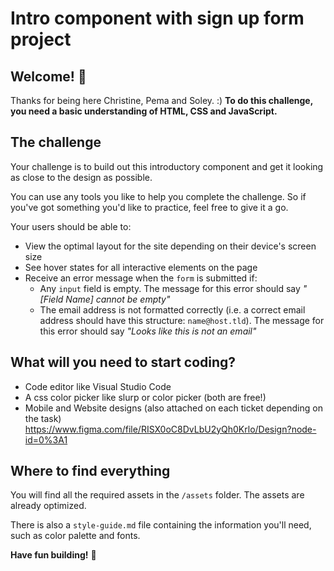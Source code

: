 # Intro component with sign up form project

## Welcome! 👋

Thanks for being here Christine, Pema and Soley.
:)
**To do this challenge, you need a basic understanding of HTML, CSS and JavaScript.**

## The challenge

Your challenge is to build out this introductory component and get it looking as close to the design as possible.

You can use any tools you like to help you complete the challenge. So if you've got something you'd like to practice, feel free to give it a go.

Your users should be able to:

- View the optimal layout for the site depending on their device's screen size
- See hover states for all interactive elements on the page
- Receive an error message when the `form` is submitted if:
  - Any `input` field is empty. The message for this error should say *"[Field Name] cannot be empty"*
  - The email address is not formatted correctly (i.e. a correct email address should have this structure: `name@host.tld`). The message for this error should say *"Looks like this is not an email"*

## What will you need to start coding? 
 
- Code editor like Visual Studio Code
- A css color picker like slurp or color picker (both are free!)
- Mobile and Website designs (also attached on each ticket depending on the task) https://www.figma.com/file/RISX0oC8DvLbU2yQh0Krlo/Design?node-id=0%3A1


## Where to find everything

You will find all the required assets in the `/assets` folder. The assets are already optimized.

There is also a `style-guide.md` file containing the information you'll need, such as color palette and fonts.

**Have fun building!** 🚀
